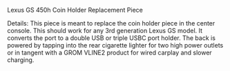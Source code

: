 Lexus GS 450h Coin Holder Replacement Piece

Details:
This piece is meant to replace the coin holder piece in the center console. This should work for any 3rd generation Lexus GS model. It converts the port to a double USB or triple USBC port holder.
The back is powered by tapping into the rear cigarette lighter for two high power outlets or in tangent with a GROM VLINE2 product for wired carplay and slower charging.

